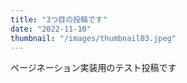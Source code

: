 ```yaml
---
title: "3つ目の投稿です"
date: "2022-11-10"
thumbnail: "/images/thumbnail03.jpeg"
---
```


ページネーション実装用のテスト投稿です
